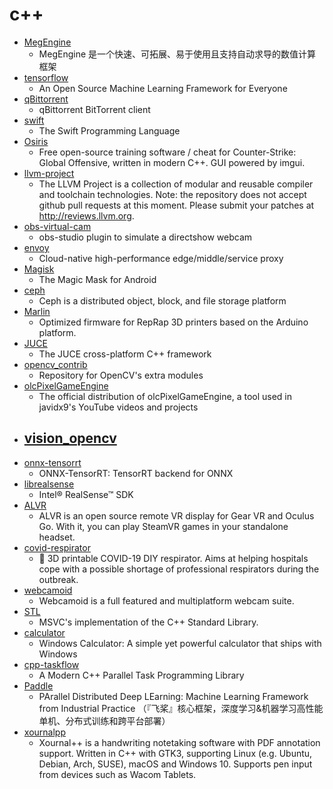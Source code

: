 # c++
- [MegEngine](https://github.com/MegEngine/MegEngine)
  - MegEngine 是一个快速、可拓展、易于使用且支持自动求导的数值计算框架
- [tensorflow](https://github.com/tensorflow/tensorflow)
  - An Open Source Machine Learning Framework for Everyone
- [qBittorrent](https://github.com/qbittorrent/qBittorrent)
  - qBittorrent BitTorrent client
- [swift](https://github.com/apple/swift)
  - The Swift Programming Language
- [Osiris](https://github.com/danielkrupinski/Osiris)
  - Free open-source training software / cheat for Counter-Strike: Global Offensive, written in modern C++. GUI powered by imgui.
- [llvm-project](https://github.com/llvm/llvm-project)
  - The LLVM Project is a collection of modular and reusable compiler and toolchain technologies. Note: the repository does not accept github pull requests at this moment. Please submit your patches at http://reviews.llvm.org.
- [obs-virtual-cam](https://github.com/CatxFish/obs-virtual-cam)
  - obs-studio plugin to simulate a directshow webcam
- [envoy](https://github.com/envoyproxy/envoy)
  - Cloud-native high-performance edge/middle/service proxy
- [Magisk](https://github.com/topjohnwu/Magisk)
  - The Magic Mask for Android
- [ceph](https://github.com/ceph/ceph)
  - Ceph is a distributed object, block, and file storage platform
- [Marlin](https://github.com/MarlinFirmware/Marlin)
  - Optimized firmware for RepRap 3D printers based on the Arduino platform.
- [JUCE](https://github.com/WeAreROLI/JUCE)
  - The JUCE cross-platform C++ framework
- [opencv_contrib](https://github.com/opencv/opencv_contrib)
  - Repository for OpenCV's extra modules
- [olcPixelGameEngine](https://github.com/OneLoneCoder/olcPixelGameEngine)
  - The official distribution of olcPixelGameEngine, a tool used in javidx9's YouTube videos and projects
- [vision_opencv](https://github.com/ros-perception/vision_opencv)
  - 
- [onnx-tensorrt](https://github.com/onnx/onnx-tensorrt)
  - ONNX-TensorRT: TensorRT backend for ONNX
- [librealsense](https://github.com/IntelRealSense/librealsense)
  - Intel® RealSense™ SDK
- [ALVR](https://github.com/polygraphene/ALVR)
  - ALVR is an open source remote VR display for Gear VR and Oculus Go. With it, you can play SteamVR games in your standalone headset.
- [covid-respirator](https://github.com/covid-response-projects/covid-respirator)
  - 🦠 3D printable COVID-19 DIY respirator. Aims at helping hospitals cope with a possible shortage of professional respirators during the outbreak.
- [webcamoid](https://github.com/webcamoid/webcamoid)
  - Webcamoid is a full featured and multiplatform webcam suite.
- [STL](https://github.com/microsoft/STL)
  - MSVC's implementation of the C++ Standard Library.
- [calculator](https://github.com/microsoft/calculator)
  - Windows Calculator: A simple yet powerful calculator that ships with Windows
- [cpp-taskflow](https://github.com/cpp-taskflow/cpp-taskflow)
  - A Modern C++ Parallel Task Programming Library
- [Paddle](https://github.com/PaddlePaddle/Paddle)
  - PArallel Distributed Deep LEarning: Machine Learning Framework from Industrial Practice （『飞桨』核心框架，深度学习&机器学习高性能单机、分布式训练和跨平台部署）
- [xournalpp](https://github.com/xournalpp/xournalpp)
  - Xournal++ is a handwriting notetaking software with PDF annotation support. Written in C++ with GTK3, supporting Linux (e.g. Ubuntu, Debian, Arch, SUSE), macOS and Windows 10. Supports pen input from devices such as Wacom Tablets.
